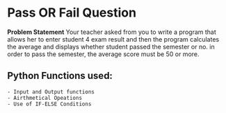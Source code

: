 # Pass OR Fail Question
**Problem Statement**
        Your teacher asked from you to write a program that allows her to enter student 4 exam result and then the program calculates the average and displays whether student passed the semester or no. in order to pass the semester, the average score must be 50 or more.
## Python Functions used:
    - Input and Output functions
    - Airthmetical Opeations
    - Use of IF-ELSE Conditions